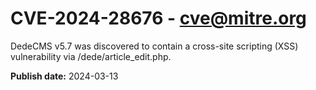 # CVE-2024-28676 - cve@mitre.org

DedeCMS v5.7 was discovered to contain a cross-site scripting (XSS) vulnerability via /dede/article_edit.php.

**Publish date:** 2024-03-13
